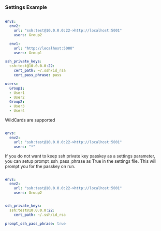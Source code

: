

### Settings Example

```yaml

envs:
  env2:
    url: "ssh:test@10.0.0.0:22->http://localhost:5001"
    users: Group2

  env1:
    url: "http://localhost:5000"
    users: Group1

ssh_private_keys:
  ssh:test@10.0.0.0:22:
    cert_path: ~/.ssh/id_rsa
    cert_pass_phrase: pass

users:
  Group1:
  - User1
  - User2
  Group2:
  - User3
  - User4

```

WildCards are supported

```yaml

envs:
  env2:
    url: "ssh:test@10.0.0.0:22->http://localhost:5001"
    users: "*"

```


If you do not want to keep ssh private key passkey as a settings parameter, you can setup prompt_ssh_pass_phrase as True in the settings file. This will prompt you for the passkey on run.

```yaml

envs:
  env2:
    url: "ssh:test@10.0.0.0:22->http://localhost:5001"
    users: Group2


ssh_private_keys:
  ssh:test@10.0.0.0:22:
    cert_path: ~/.ssh/id_rsa

prompt_ssh_pass_phrase: true

```